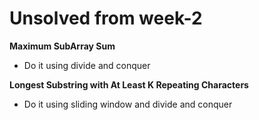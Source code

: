 # Unsolved from week-2

**Maximum SubArray Sum**

- Do it using divide and conquer

**Longest Substring with At Least K Repeating Characters**

- Do it using sliding window and divide and conquer
